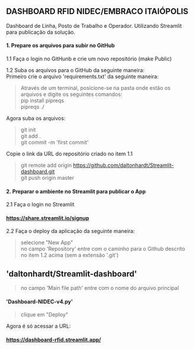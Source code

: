 ## DASHBOARD RFID NIDEC/EMBRACO ITAIÓPOLIS
Dashboard de Linha, Posto de Trabalho e Operador. Utilizando Streamlit para publicação da solução.
   
#### 1. Prepare os arquivos para subir no GitHub

1.1 Faça o login no GitHunb e crie um novo repositório (make Public)

1.2 Suba os arquivos para o GitHub da seguinte maneira:<br>
Primeiro crie o arquivo 'requirements.txt' da seguinte maneira:<br>
> Através de um terminal, posicione-se na pasta onde estão os arquivos e digite os seguintes comandos:<br>
> pip install pipreqs <br>
> pipreqs ./ <br>

Agora suba os arquivos:
> git init <br>
> git add . <br>
> git commit -m 'first commit' <br>

Copie o link da URL do repositório criado no item 1.1<br>
> git remote add origin https://github.com/daltonhardt/Streamlit-dashboard.git <br>
> git push origin master <br>
     
#### 2. Preparar o ambiente no Streamlit para publicar o App<br>

2.1 Faça o login no Streamlit<br>
#### https://share.streamlit.io/signup

2.2 Faça o deploy da aplicação da seguinte maneira:<br>
> selecione "New App"<br>
> no campo 'Repository' entre com o caminho para o Github descrito no item 1.2 acima (sem a extensão '.git')<br>
## 'daltonhardt/Streamlit-dashboard'
> no campo 'Main file path' entre com o nome do arquivo principal<br>
#### 'Dashboard-NIDEC-v4.py'
> clique em "Deploy"<br>

Agora é só acessar a URL:
#### https://dashboard-rfid.streamlit.app/
